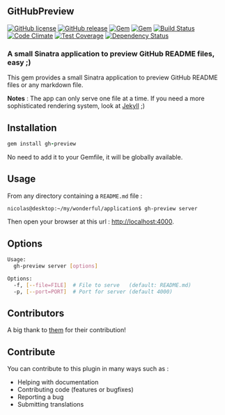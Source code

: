 ## GitHubPreview

[![GitHub license](https://img.shields.io/github/license/jbox-web/gh-preview.svg)](https://github.com/jbox-web/gh-preview/blob/master/LICENSE)
[![GitHub release](https://img.shields.io/github/release/jbox-web/gh-preview.svg)](https://github.com/jbox-web/gh-preview/releases/latest)
[![Gem](https://img.shields.io/gem/v/gh-preview.svg)](https://rubygems.org/gems/gh-preview/versions/1.0.0)
[![Gem](https://img.shields.io/gem/dtv/gh-preview.svg)](https://rubygems.org/gems/gh-preview/versions/1.0.0)
[![Build Status](https://travis-ci.org/jbox-web/gh-preview.svg?branch=master)](https://travis-ci.org/jbox-web/gh-preview)
[![Code Climate](https://codeclimate.com/github/jbox-web/gh-preview/badges/gpa.svg)](https://codeclimate.com/github/jbox-web/gh-preview)
[![Test Coverage](https://codeclimate.com/github/jbox-web/gh-preview/badges/coverage.svg)](https://codeclimate.com/github/jbox-web/gh-preview/coverage)
[![Dependency Status](https://gemnasium.com/jbox-web/gh-preview.svg)](https://gemnasium.com/jbox-web/gh-preview)

### A small Sinatra application to preview GitHub README files, easy ;)

This gem provides a small Sinatra application to preview GitHub README files or any markdown file.

**Notes** : The app can only serve one file at a time. If you need a more sophisticated rendering system, look at [Jekyll](https://github.com/jekyll/jekyll) ;)

## Installation

```ruby
gem install gh-preview
```

No need to add it to your Gemfile, it will be globally available.

## Usage

From any directory containing a ```README.md``` file :

```sh
nicolas@desktop:~/my/wonderful/application$ gh-preview server
```

Then open your browser at this url : [http://localhost:4000](http://localhost:4000).

## Options

```sh
Usage:
  gh-preview server [options]

Options:
  -f, [--file=FILE]  # File to serve   (default: README.md)
  -p, [--port=PORT]  # Port for server (default 4000)
```

## Contributors

A big thank to [them](https://github.com/jbox-web/gh-preview/blob/master/AUTHORS) for their contribution!

## Contribute

You can contribute to this plugin in many ways such as :

* Helping with documentation
* Contributing code (features or bugfixes)
* Reporting a bug
* Submitting translations
